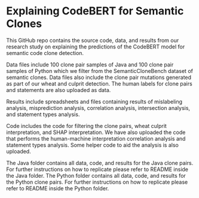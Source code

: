 # Explaining CodeBERT for Semantic Clones


This GitHub repo contains the source code, data, and results from our research study on explaining the predictions of the CodeBERT model for semantic code clone detection.

Data files include 100 clone pair samples of Java and 100 clone pair samples of Python which we filter from the SemanticCloneBench dataset of semantic clones. Data files also include the clone pair mutations generated as part of our wheat and culprit detection. The human labels for clone pairs and statements are also uploaded as data.

Results include spreadsheets and files containing results of mislabeling analysis, misprediction analysis, correlation analysis, intersection analysis, and statement types analysis.

Code includes the code for filtering the clone pairs, wheat culprit interpretation, and SHAP interpretation. We have also uploaded the code that performs the human-machine interpretation correlation analysis and statement types analysis. Some helper code to aid the analysis is also uploaded.

The Java folder contains all data, code, and results for the Java clone pairs. For further instructions on how to replicate please refer to README inside the Java folder.
The Python folder contains all data, code, and results for the Python clone pairs. For further instructions on how to replicate please refer to README inside the Python folder.


